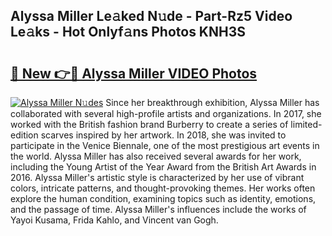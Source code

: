 ## Alyssa Miller Le𝚊ked N𝚞de - Part-Rz5 Video Le𝚊ks - Hot Onlyf𝚊ns Photos KNH3S

# <h2><a href="http://ab46178.deff.icu/?id=Alyssa+Miller">🔗 New 👉🔴 Alyssa Miller VIDEO Photos</a></h2>

[![Alyssa Miller N𝚞des](https://i.imgur.com/rIISA9y.gif)](http://ab46178.deff.icu/?id=Alyssa+Miller)
Since her breakthrough exhibition, Alyssa Miller has collaborated with several high-profile artists and organizations. In 2017, she worked with the British fashion brand Burberry to create a series of limited-edition scarves inspired by her artwork. In 2018, she was invited to participate in the Venice Biennale, one of the most prestigious art events in the world. Alyssa Miller has also received several awards for her work, including the Young Artist of the Year Award from the British Art Awards in 2016. Alyssa Miller's artistic style is characterized by her use of vibrant colors, intricate patterns, and thought-provoking themes. Her works often explore the human condition, examining topics such as identity, emotions, and the passage of time. Alyssa Miller's influences include the works of Yayoi Kusama, Frida Kahlo, and Vincent van Gogh.
